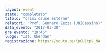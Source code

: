 ```yaml
---
layout: event
stato: "completato"
titolo: "crisi cause esterne"
relatori: "Prof. Gennaro Zezza (UNICassino)"
data_evento: "2017-03-30"
ora_evento: "20:45"
luogo: "Ist. Oberdan"
registrazione: https://youtu.be/KpGU1tpV_NA
---
```

